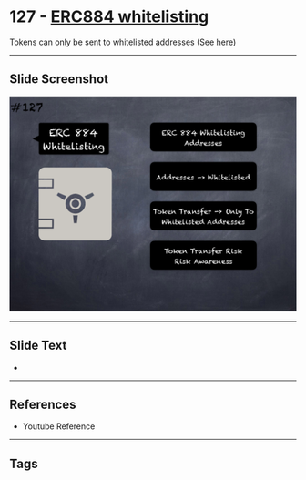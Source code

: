 # 127 - [ERC884 whitelisting](ERC884%20whitelisting.md)
Tokens can only be sent to whitelisted addresses (See [here](https://gist.github.com/shayanb/cd495e23c7cf1a8b269f8ce7fd198538#file-token_checklist-md))
___
## Slide Screenshot
![0127.png](../../images/pitfalls_and_best_practices201/127.png)
___
## Slide Text
- 
___
## References
- Youtube Reference
___
## Tags